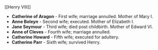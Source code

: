 [[Henry VIII]]

 - **Catherine of Aragon** - First wife; marriage annulled. Mother of Mary I.
- **Anne Boleyn** - Second wife; executed. Mother of Elizabeth I.
- **Jane Seymour** - Third wife; died post childbirth. Mother of Edward VI.
- **Anne of Cleves** - Fourth wife; marriage annulled.
- **Catherine Howard** - Fifth wife; executed for adultery.
- **Catherine Parr** - Sixth wife; survived Henry.